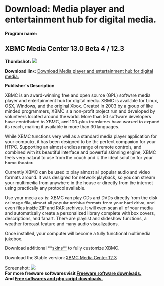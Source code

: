 # Download: Media player and entertainment hub for digital media.

**Program name:**

## XBMC Media Center 13.0 Beta 4 / 12.3

  
**Thumbshot:** ![](http://www.freewarefiles.com/screenshot/xbmcmediaplyr_md.jpg)   
  
**Download link:** [Download Media player and entertainment hub for digital media.](http://freesoftwares.boysofts.com/XBMC-Media-Center_program_53790.html)  
  


**Publisher's Description**  
  


XBMC is an award-winning free and open source (GPL) software media player and entertainment hub for digital media. XBMC is available for Linux, OSX, Windows, and the original Xbox. Created in 2003 by a group of like minded programmers, XBMC is a non-profit project run and developed by volunteers located around the world. More than 50 software developers have contributed to XBMC, and 100-plus translators have worked to expand its reach, making it available in more than 30 languages. 

While XBMC functions very well as a standard media player application for your computer, it has been designed to be the perfect companion for your HTPC. Supporting an almost endless range of remote controls, and combined with its beautiful interface and powerful skinning engine, XBMC feels very natural to use from the couch and is the ideal solution for your home theater.

Currently XBMC can be used to play almost all popular audio and video formats around. It was designed for network playback, so you can stream your multimedia from anywhere in the house or directly from the internet using practically any protocol available. 

Use your media as-is: XBMC can play CDs and DVDs directly from the disk or image file, almost all popular archive formats from your hard drive, and even files inside ZIP and RAR archives. It will even scan all of your media and automatically create a personalized library complete with box covers, descriptions, and fanart. There are playlist and slideshow functions, a weather forecast feature and many audio visualizations. 

Once installed, your computer will become a fully functional multimedia jukebox.

Download additional **[skins**](http://xbmc.org/skins/) to fully customize XBMC.

Download the Stable version: [XBMC Media Center 12.3](http://www.gtlib.gatech.edu/pub/xbmc/releases/win32/xbmc-12.3.exe)

  
  
Screenshot: ![](http://www.freewarefiles.com/screenshot/xbmcmediaplyr.jpg)   
**For more freeware softwares visit [Freeware software downloads.](http://freesoftwares.boysofts.com/)**   
**And [Free softwares and php script downloads.](http://www.boysofts.com/)**
